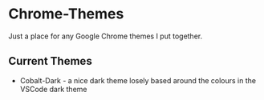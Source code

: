 # Chrome-Themes

Just a place for any Google Chrome themes I put together.

## Current Themes

* Cobalt-Dark - a nice dark theme losely based around the colours in the VSCode dark theme

